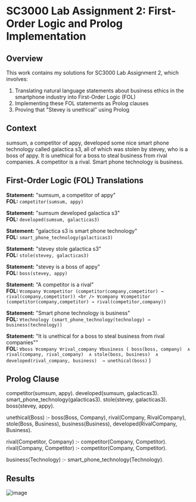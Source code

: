 # SC3000 Lab Assignment 2: First-Order Logic and Prolog Implementation

## Overview  
This work contains my solutions for SC3000 Lab Assignment 2, which involves:  
1. Translating natural language statements about business ethics in the smartphone industry into First-Order Logic (FOL)  
2. Implementing these FOL statements as Prolog clauses  
3. Proving that "Stevey is unethical" using Prolog

## Context
sumsum, a competitor of appy, developed some nice smart phone technology called galactica
s3, all of which was stolen by stevey, who is a boss of appy. It is unethical for a boss to steal 
business from rival companies. A competitor is a rival. Smart phone technology is business. 

## First-Order Logic (FOL) Translations
**Statement:** "sumsum, a competitor of appy"  
**FOL:** `competitor(sumsum, appy)`

**Statement:** "sumsum developed galactica s3"  
**FOL:** `developed(sumsum, galacticas3)`

**Statement:** "galactica s3 is smart phone technology"  
**FOL:** `smart_phone_technology(galacticas3)`

**Statement:** "stevey stole galactica s3"  
**FOL:** `stole(stevey, galacticas3)`

**Statement:** "stevey is a boss of appy"  
**FOL:** `boss(stevey, appy)`

**Statement:** "A competitor is a rival"  
**FOL:**
`∀company ∀competitor (competitor(company,competitor) → rival(company,competitor)) <br />
∀company ∀competitor (competitor(company,competitor) → rival(competitor,company))`

**Statement:** "Smart phone technology is business"  
**FOL:** `∀technology (smart_phone_technology(technology) → business(technology))`

**Statement:** "It is unethical for a boss to steal business from rival companies""  
**FOL:** `∀boss ∀company ∀rival_company ∀business (
    boss(boss, company) 
    ∧ rival(company, rival_company) 
    ∧ stole(boss, business) 
    ∧ developed(rival_company, business) 
    → unethical(boss)`
)

## Prolog Clause
competitor(sumsum, appy).
developed(sumsum, galacticas3).
smart_phone_technology(galacticas3).
stole(stevey, galacticas3).
boss(stevey, appy).

unethical(Boss) :- boss(Boss, Company),
    		       rival(Company, RivalCompany),
    		       stole(Boss, Business),
    		       business(Business),
    		       developed(RivalCompany, Business).

rival(Competitor, Company) :- competitor(Company, Competitor).
rival(Company, Competitor) :- competitor(Company, Competitor).

business(Technology) :- smart_phone_technology(Technology).

## Results
![image](https://github.com/user-attachments/assets/f9487127-fbf3-4e7b-9c27-c3054d144c4c)
